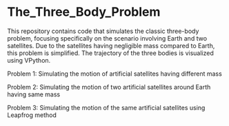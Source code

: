 # The_Three_Body_Problem
This repository contains code that simulates the classic three-body problem, focusing specifically on the scenario involving Earth and two satellites. Due to the satellites having negligible mass compared to Earth, this problem is simplified. The trajectory of the three bodies is visualized using VPython.

Problem 1: Simulating the motion of artificial satellites having different mass

Problem 2: Simulating the motion of two artificial satellites around Earth having same mass

Problem 3: Simulating the motion of the same artificial satellites using Leapfrog method
